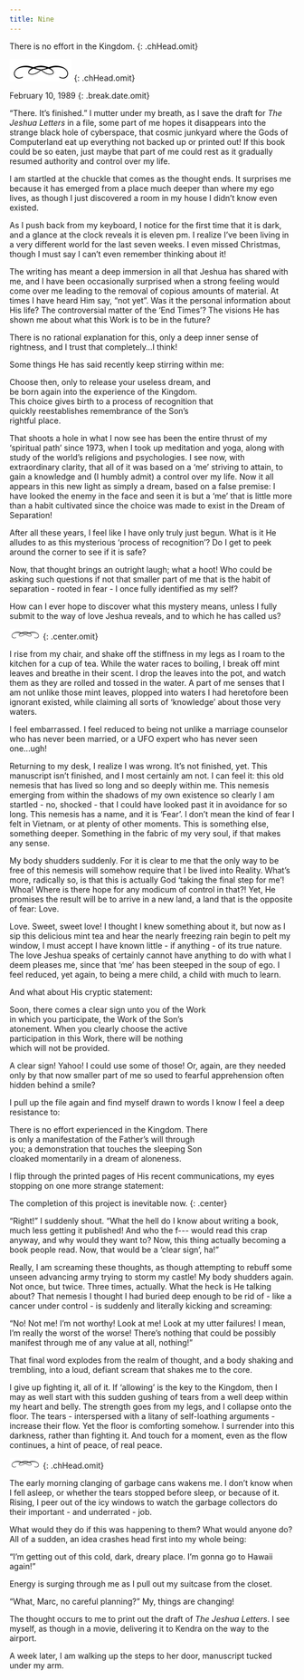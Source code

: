 ```yaml
---
title: Nine
---
```


There is no effort in the Kingdom.
{: .chHead.omit}

![line](./line2.jpg)
{: .chHead.omit}

February 10, 1989
{: .break.date.omit}

<span class="capital">“T</span>here. It’s finished.” I mutter under my
breath, as I save the draft for *The Jeshua Letters* in a file, some
part of me hopes it disappears into the strange black hole of
cyberspace, that cosmic junkyard where the Gods of Computerland eat up
everything not backed up or printed out!  If this book could be so
eaten, just maybe that part of me could rest as it gradually resumed
authority and control over my life.

I am startled at the chuckle that comes as the thought ends. It
surprises me because it has emerged from a place much deeper than where
my ego lives, as though I just discovered a room in my house I didn’t
know even existed.

As I push back from my keyboard, I notice for the first time that it is
dark, and a glance at the clock reveals it is eleven pm. I realize I’ve
been living in a very different world for the last seven weeks. I even
missed Christmas, though I must say I can’t even remember thinking about
it!

The writing has meant a deep immersion in all that Jeshua has shared
with me, and I have been occasionally surprised when a strong feeling
would come over me leading to the removal of copious amounts of
material. At times I have heard Him say, “not yet”. Was it the personal
information about His life? The controversial matter of the ‘End Times’?
The visions He has shown me about what this Work is to be in the future?

There is no rational explanation for this, only a deep inner sense of
rightness, and I trust that completely…I think!

Some things He has said recently keep stirring within me:

<div data-index="1" markdown="1" class="indent">

Choose then, only to release your useless dream, and<br/>
be born again into the experience of the Kingdom.<br/>
This choice gives birth to a process of recognition that<br/>
quickly reestablishes remembrance of the Son’s<br/>
rightful place.

</div>

That shoots a hole in what I now see has been the entire thrust of my
‘spiritual path’ since 1973, when I took up meditation and yoga, along
with study of the world’s religions and psychologies. I see now, with
extraordinary clarity, that all of it was based on a ‘me’ striving to
attain, to gain a knowledge and (I humbly admit) a control over my life.
Now it all appears in this new light as simply a dream, based on a false
premise: I have looked the enemy in the face and seen it is but a ‘me’
that is little more than a habit cultivated since the choice was made to
exist in the Dream of Separation!

After all these years, I feel like I have only truly just begun. What is
it He alludes to as this mysterious ‘process of recognition’? Do I get
to peek around the corner to see if it is safe?

Now, that thought brings an outright laugh; what a hoot! Who could be
asking such questions if not that smaller part of me that is the habit
of separation - rooted in fear - I once fully identified as my self?

How can I ever hope to discover what this mystery means, unless I fully
submit to the way of love Jeshua reveals, and to which he has called us?

![line](./line4.jpg)
{: .center.omit}

I rise from my chair, and shake off the stiffness in my legs as I roam
to the kitchen for a cup of tea. While the water races to boiling, I
break off mint leaves and breathe in their scent. I drop the leaves into
the pot, and watch them as they are rolled and tossed in the water. A
part of me senses that I am not unlike those mint leaves, plopped into
waters I had heretofore been ignorant existed, while claiming all sorts
of ‘knowledge’ about those very waters.

I feel embarrassed. I feel reduced to being not unlike a marriage
counselor who has never been married, or a UFO expert who has never seen
one...ugh!

Returning to my desk, I realize I was wrong. It’s not finished, yet.
This manuscript isn’t finished, and I most certainly am not. I can feel
it: this old nemesis that has lived so long and so deeply within me.
This nemesis emerging from within the shadows of my own existence so
clearly I am startled - no, shocked - that I could have looked past it
in avoidance for so long. This nemesis has a name, and it is ‘Fear’. I
don’t mean the kind of fear I felt in Vietnam, or at plenty of other
moments. This is something else, something deeper. Something in the
fabric of my very soul, if that makes any sense.

My body shudders suddenly. For it is clear to me that the only way to be
free of this nemesis will somehow require that I be lived into Reality.
What’s more, radically so, is that this is actually God ‘taking the
final step for me’! Whoa! Where is there hope for any modicum of control
in that?! Yet, He promises the result will be to arrive in a new land, a
land that is the opposite of fear: Love.

Love. Sweet, sweet love! I thought I knew something about it, but now as
I sip this delicious mint tea and hear the nearly freezing rain begin to
pelt my window, I must accept I have known little - if anything - of its
true nature. The love Jeshua speaks of certainly cannot have anything to
do with what I deem pleases me, since that ‘me’ has been steeped in the
soup of ego. I feel reduced, yet again, to being a mere child, a child
with much to learn.

And what about His cryptic statement:

<div markdown="1" class="indent">

Soon, there comes a clear sign unto you of the Work<br/>
in which you participate, the Work of the Son’s<br/>
atonement. When you clearly choose the active<br/>
participation in this Work, there will be nothing<br/>
which will not be provided.

</div>

A clear sign! Yahoo! I could use some of those! Or, again, are they
needed only by that now smaller part of me so used to fearful
apprehension often hidden behind a smile?

I pull up the file again and find myself drawn to words I know I feel a
deep resistance to:

<div data-index="1" markdown="1" class="indent">

There is no effort experienced in the Kingdom. There<br/>
is only a manifestation of the Father’s will through<br/>
you; a demonstration that touches the sleeping Son<br/>
cloaked momentarily in a dream of aloneness.

</div>

I flip through the printed pages of His recent communications, my eyes
stopping on one more strange statement:

The completion of this project is inevitable now.
{: .center}

“Right!” I suddenly shout. “What the hell do I know about writing a
book, much less getting it published! And who the f--- would read this
crap anyway, and why would they want to? Now, this thing actually
becoming a book people read. Now, that would be a ‘clear sign’, ha!”

Really, I am screaming these thoughts, as though attempting to rebuff
some unseen advancing army trying to storm my castle! My body shudders
again. Not once, but twice. Three times, actually. What the heck is He
talking about? That nemesis I thought I had buried deep enough to be rid
of - like a cancer under control - is suddenly and literally kicking and
screaming:

“No! Not me! I’m not worthy! Look at me! Look at my utter failures! I
mean, I’m really the worst of the worse! There’s nothing that could be
possibly manifest through me of any value at all, nothing!”

That final word explodes from the realm of thought, and a body shaking
and trembling, into a loud, defiant scream that shakes me to the core.

I give up fighting it, all of it. If ‘allowing’ is the key to the
Kingdom, then I may as well start with this sudden gushing of tears from
a well deep within my heart and belly. The strength goes from my legs,
and I collapse onto the floor. The tears - interspersed with a litany of
self-loathing arguments - increase their flow. Yet the floor is
comforting somehow. I surrender into this darkness, rather than fighting
it. And touch for a moment, even as the flow continues, a hint of peace,
of real peace.

![line](./line4.jpg)
{: .chHead.omit}

The early morning clanging of garbage cans wakens me. I don’t know when
I fell asleep, or whether the tears stopped before sleep, or because of
it. Rising, I peer out of the icy windows to watch the garbage
collectors do their important - and underrated - job.

What would they do if this was happening to them? What would anyone do?
All of a sudden, an idea crashes head first into my whole being:

“I’m getting out of this cold, dark, dreary place. I’m gonna go to
Hawaii again!”

Energy is surging through me as I pull out my suitcase from the closet.

“What, Marc, no careful planning?” My, things are changing!

The thought occurs to me to print out the draft of *The Jeshua Letters*. I
see myself, as though in a movie, delivering it to Kendra on the way to
the airport.

A week later, I am walking up the steps to her door, manuscript tucked
under my arm.

